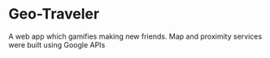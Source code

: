 # Geo-Traveler

A web app which gamifies making new friends. Map and proximity services were built using Google APIs
